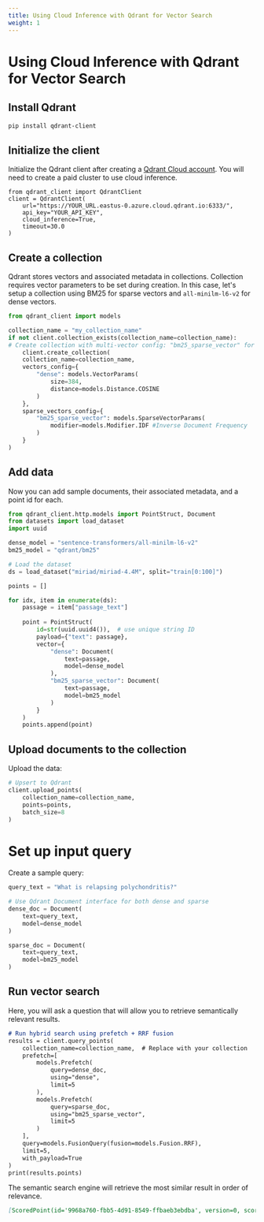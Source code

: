 ```yaml
---
title: Using Cloud Inference with Qdrant for Vector Search
weight: 1
---
```

# Using Cloud Inference with Qdrant for Vector Search
## Install Qdrant
```bash
pip install qdrant-client
```
## Initialize the client
Initialize the Qdrant client after creating a [Qdrant Cloud account](https://qdrant.tech/cloud/). 
You will need to create a paid cluster to use cloud inference. 
```
from qdrant_client import QdrantClient
client = QdrantClient(
    url="https://YOUR_URL.eastus-0.azure.cloud.qdrant.io:6333/",
    api_key="YOUR_API_KEY",
    cloud_inference=True,
    timeout=30.0
)  
```
## Create a collection
Qdrant stores vectors and associated metadata in collections. Collection requires vector parameters to be set during creation. In this case, let's setup a collection using BM25 for sparse vectors and `all-minilm-l6-v2` for dense vectors. 
```python
from qdrant_client import models

collection_name = "my_collection_name"
if not client.collection_exists(collection_name=collection_name):
# Create collection with multi-vector config: "bm25_sparse_vector" for BM25, "dense" for MiniLM
    client.create_collection(
    collection_name=collection_name,
    vectors_config={
        "dense": models.VectorParams(
            size=384,
            distance=models.Distance.COSINE
        )
    },
    sparse_vectors_config={
        "bm25_sparse_vector": models.SparseVectorParams(
            modifier=models.Modifier.IDF #Inverse Document Frequency
        )
    }
)
```
## Add data
Now you can add sample documents, their associated metadata, and a point id for each.

```python
from qdrant_client.http.models import PointStruct, Document
from datasets import load_dataset
import uuid

dense_model = "sentence-transformers/all-minilm-l6-v2"
bm25_model = "qdrant/bm25"

# Load the dataset
ds = load_dataset("miriad/miriad-4.4M", split="train[0:100]")

points = []

for idx, item in enumerate(ds):
    passage = item["passage_text"]
    
    point = PointStruct(
        id=str(uuid.uuid4()),  # use unique string ID
        payload={"text": passage},
        vector={
            "dense": Document(
                text=passage,
                model=dense_model
            ),
            "bm25_sparse_vector": Document(
                text=passage,
                model=bm25_model
            )
        }
    )
    points.append(point)

```

## Upload documents to the collection
Upload the data: 
```python
# Upsert to Qdrant
client.upload_points(
    collection_name=collection_name, 
    points=points, 
    batch_size=8
)
```
# Set up input query
Create a sample query:
```python
query_text = "What is relapsing polychondritis?"

# Use Qdrant Document interface for both dense and sparse
dense_doc = Document(
    text=query_text,
    model=dense_model
)

sparse_doc = Document(
    text=query_text,
    model=bm25_model
)
```
## Run vector search
Here, you will ask a question that will allow you to retrieve semantically relevant results.
```markdown
# Run hybrid search using prefetch + RRF fusion
results = client.query_points(
    collection_name=collection_name,  # Replace with your collection
    prefetch=[
        models.Prefetch(
            query=dense_doc,
            using="dense",
            limit=5
        ),
        models.Prefetch(
            query=sparse_doc,
            using="bm25_sparse_vector",
            limit=5
        )
    ],
    query=models.FusionQuery(fusion=models.Fusion.RRF),
    limit=5,
    with_payload=True
)
print(results.points)
```
The semantic search engine will retrieve the most similar result in order of relevance.
```markdown
[ScoredPoint(id='9968a760-fbb5-4d91-8549-ffbaeb3ebdba', version=0, score=14.545895, payload={'text': "Relapsing Polychondritis is a rare...'}, vector=None, shard_key=None, order_value=None)]
```